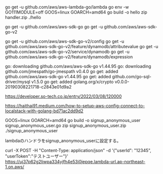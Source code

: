 go get -u github.com/aws/aws-lambda-go/lambda
go env -w GO111MODULE=off
GOOS=linux GOARCH=amd64 go build -o hello
zip handler.zip ./hello

go get -u github.com/aws/aws-sdk-go
go get -u github.com/aws/aws-sdk-go-v2

go get -u github.com/aws/aws-sdk-go-v2/config
go get -u github.com/aws/aws-sdk-go-v2/feature/dynamodb/attributevalue
go get -u github.com/aws/aws-sdk-go-v2/service/dynamodb
go get -u github.com/aws/aws-sdk-go-v2/feature/dynamodb/expression

go: downloading github.com/aws/aws-sdk-go v1.44.95
go: downloading github.com/jmespath/go-jmespath v0.4.0
go get: added github.com/aws/aws-sdk-go v1.44.95
go get: added github.com/go-sql-driver/mysql v1.5.0
go get: added golang.org/x/crypto v0.0.0-20190308221718-c2843e01d9a2



https://developer.so-tech.co.jp/entry/2022/03/08/120000

https://haithai91.medium.com/how-to-setup-aws-config-connect-to-localstack-with-golang-bd71ac2dd9d2





GOOS=linux GOARCH=amd64 go build -o signup_anonymous_user signup_anonymous_user.go
zip signup_anonymous_user.zip ./signup_anonymous_user

lambdaのハンドラをsignup_anonymous_userに設定する。

curl -X POST -H "Content-Type: application/json" -d '{"userId": "12345", "userToken":"テストユーザー"}' https://uj37p62g2liwpa334yjfh4e53i0jepqe.lambda-url.ap-northeast-1.on.aws/


